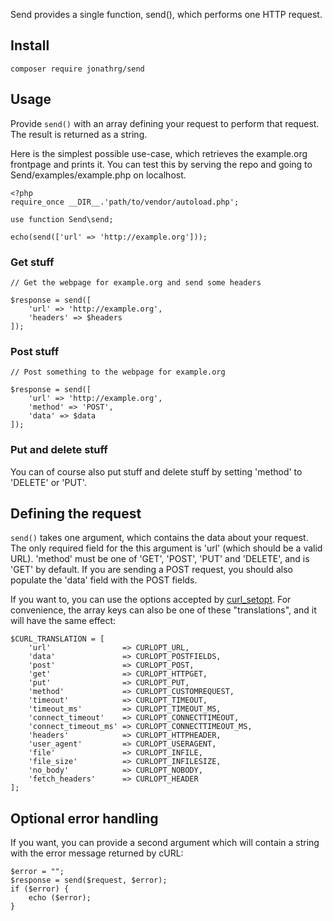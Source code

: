 Send provides a single function, send(), which performs one HTTP request.

## Install

    composer require jonathrg/send

## Usage

Provide `send()` with an array defining your request to perform that request.
The result is returned as a string.

Here is the simplest possible use-case, which retrieves the example.org frontpage and prints it. You can test this by serving the repo and going to Send/examples/example.php on localhost.

    <?php
    require_once __DIR__.'path/to/vendor/autoload.php';

    use function Send\send;

    echo(send(['url' => 'http://example.org']));


### Get stuff

    // Get the webpage for example.org and send some headers
    
    $response = send([
        'url' => 'http://example.org',
        'headers' => $headers
    ]);
    
### Post stuff

    // Post something to the webpage for example.org
    
    $response = send([
        'url' => 'http://example.org',
        'method' => 'POST',
        'data' => $data
    ]);

### Put and delete stuff

You can of course also put stuff and delete stuff by setting 'method' to 'DELETE' or 'PUT'.

## Defining the request

`send()` takes one argument, which contains the data about your request. The only required field for the this argument
is 'url' (which should be a valid URL). 'method' must be one of 'GET', 'POST', 'PUT' and 'DELETE', and is
'GET' by default. If you are sending a POST request, you should also populate the 'data' field with the POST fields.

If you want to, you can use the options accepted by [curl_setopt](https://secure.php.net/manual/en/function.curl-setopt.php).
For convenience, the array keys can also be one of these "translations", and it will have the same effect:

    $CURL_TRANSLATION = [
        'url'                => CURLOPT_URL,
        'data'               => CURLOPT_POSTFIELDS,
        'post'               => CURLOPT_POST,
        'get'                => CURLOPT_HTTPGET,
        'put'                => CURLOPT_PUT,
        'method'             => CURLOPT_CUSTOMREQUEST,
        'timeout'            => CURLOPT_TIMEOUT,
        'timeout_ms'         => CURLOPT_TIMEOUT_MS,
        'connect_timeout'    => CURLOPT_CONNECTTIMEOUT,
        'connect_timeout_ms' => CURLOPT_CONNECTTIMEOUT_MS,
        'headers'            => CURLOPT_HTTPHEADER,
        'user_agent'         => CURLOPT_USERAGENT,
        'file'               => CURLOPT_INFILE,
        'file_size'          => CURLOPT_INFILESIZE,
        'no_body'            => CURLOPT_NOBODY,
        'fetch_headers'      => CURLOPT_HEADER
    ];

## Optional error handling

If you want, you can provide a second argument which will contain a string with the error message returned by cURL:

    $error = "";
    $response = send($request, $error);
    if ($error) {
        echo ($error);
    }
